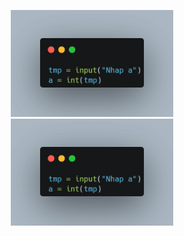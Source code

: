 ![Mô tả hình ảnh](https://github.com/toanqh/Categorization/blob/main/Picture3.png?raw=true)
![Mô tả hình ảnh](https://github.com/toanqh/Categorization/blob/main/Picture3.png?raw=true)
